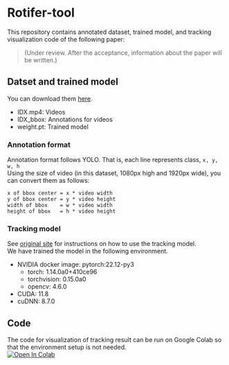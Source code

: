 # Rotifer-tool
This repository contains annotated dataset, trained model, and tracking visualization code of the following paper:
> (Under review. After the acceptance, information about the paper will be written.)

## Datset and trained model
You can download them [here](https://app.box.com/s/7a5l9mkoiciaosx2i7s3wmv743ua3sh2).
- IDX.mp4: Videos
- IDX_bbox: Annotations for videos
- weight.pt: Trained model

### Annotation format
Annotation format follows YOLO. That is, each line represents class, ```x, y, w, h```  
Using the size of video (in this dataset, 1080px high and 1920px wide), you can convert them as follows:
```
x of bbox center = x * video width
y of bbox center = y * video height
width of bbox    = w * video width
height of bbox   = h * video height
```

### Tracking model
See [original site](https://github.com/ultralytics/ultralytics/issues/1429) for instructions on how to use the tracking model.  
We have trained the model in the following environment.  
- NVIDIA docker image: pytorch:22.12-py3
    - torch: 1.14.0a0+410ce96
    - torchvision: 0.15.0a0
    - opencv: 4.6.0
- CUDA: 11.8
- cuDNN: 8.7.0

## Code
The code for visualization of tracking result can be run on Google Colab so that the environment setup is not needed.  
[![Open In Colab](https://colab.research.google.com/assets/colab-badge.svg)](https://github.com/naotoienaga/rotifer-tool/blob/main/visualize_tracking.ipynb)
